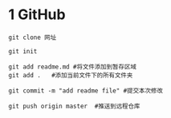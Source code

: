 # 1 GitHub

```shell
git clone 网址
```

```shell
git init
```

```shell
git add readme.md #将文件添加到暂存区域
git add .   #添加当前文件下的所有文件夹
```

```shell
git commit -m "add readme file" #提交本次修改
```

```shell
git push origin master	#推送到远程仓库
```






